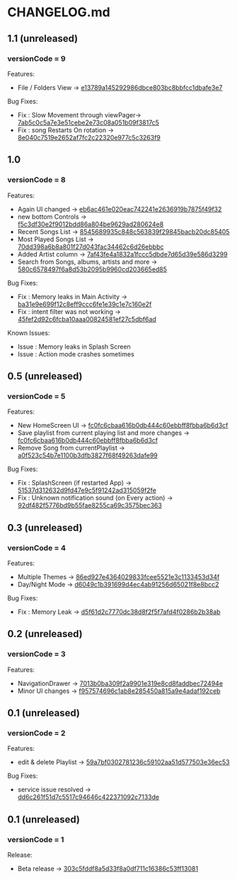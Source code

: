 # CHANGELOG.md

## 1.1 (unreleased)
### versionCode = 9

Features:

  - File / Folders View -> [e13789a145292986dbce803bc8bbfcc1dbafe3e7](https://github.com/iamSahdeep/Bop/commit/e13789a145292986dbce803bc8bbfcc1dbafe3e7)

Bug Fixes:

  - Fix : Slow Movement through viewPager-> [7ab5c0c5a7e3e51cebe2e73c08a051b09f3817c5](https://github.com/iamSahdeep/Bop/tree/7ab5c0c5a7e3e51cebe2e73c08a051b09f3817c5)
  - Fix : song Restarts On rotation -> [8e040c7519e2652af7fc2c22320e977c5c3263f9](https://github.com/iamSahdeep/Bop/tree/8e040c7519e2652af7fc2c22320e977c5c3263f9)

## 1.0
### versionCode = 8

Features:

  - Again UI changed -> [eb6ac461e020eac742241e2636919b7875f49f32](https://github.com/iamSahdeep/Bop/commit/eb6ac461e020eac742241e2636919b7875f49f32)
  - new bottom Controls -> [f5c3df30e2f9012bdd86a804be9629ad280624e8](https://github.com/iamSahdeep/Bop/commit/f5c3df30e2f9012bdd86a804be9629ad280624e8)
  - Recent Songs List  -> [8545689935c848c563839f29845bacb20dc85405](https://github.com/iamSahdeep/Bop/commit/8545689935c848c563839f29845bacb20dc85405)
  - Most Played Songs List  -> [70dd398a6b8a801f27d043fac34462c6d26ebbbc](https://github.com/iamSahdeep/Bop/commit/70dd398a6b8a801f27d043fac34462c6d26ebbbc)
  - Added Artist column  -> [7af43fe4a1832a1fccc5dbde7d65d39e586d3299](https://github.com/iamSahdeep/Bop/commit/7af43fe4a1832a1fccc5dbde7d65d39e586d3299)
  - Search from Songs, albums, artists and more  -> [580c6578497f6a8d53b2095b9960cd203665ed85](https://github.com/iamSahdeep/Bop/commit/580c6578497f6a8d53b2095b9960cd203665ed85)

Bug Fixes:

  - Fix : Memory leaks in Main Activity -> [ba31e9e699f12c8eff9ccc6fe1e39c1e7c160e2f](https://github.com/iamSahdeep/Bop/tree/ba31e9e699f12c8eff9ccc6fe1e39c1e7c160e2f)
  - Fix : intent filter was not working -> [45fef2d92c6fcba10aaa00824581ef27c5dbf6ad](https://github.com/iamSahdeep/Bop/tree/45fef2d92c6fcba10aaa00824581ef27c5dbf6ad)

Known Issues:

  - Issue : Memory leaks in Splash Screen
  - Issue : Action mode crashes sometimes

## 0.5 (unreleased)
### versionCode = 5

Features:

  - New HomeScreen UI -> [fc0fc6cbaa616b0db444c60ebbff8fbba6b6d3cf](https://github.com/iamSahdeep/Bop/commit/fc0fc6cbaa616b0db444c60ebbff8fbba6b6d3cf)
  - Save playlist from current playing list and more changes -> [fc0fc6cbaa616b0db444c60ebbff8fbba6b6d3cf](https://github.com/iamSahdeep/Bop/commit/fc0fc6cbaa616b0db444c60ebbff8fbba6b6d3cf)
  - Remove Song from currentPlaylist  -> [a0f523c54b7e1100b3dfb3827f68f49263dafe99](https://github.com/iamSahdeep/Bop/commit/a0f523c54b7e1100b3dfb3827f68f49263dafe99)

Bug Fixes:

  - Fix : SplashScreen (if restarted App) -> [51537d312632d9fd47e9c5f91242ad315059f2fe](https://github.com/iamSahdeep/Bop/tree/51537d312632d9fd47e9c5f91242ad315059f2fe)
  - Fix : Unknown notification sound (on Every action) -> [92df482f5776bd9b55fae8255ca69c3575bec363](https://github.com/iamSahdeep/Bop/tree/92df482f5776bd9b55fae8255ca69c3575bec363)

## 0.3 (unreleased)
### versionCode = 4
 
Features:

  - Multiple Themes  -> [86ed927e4364029833fcee5521e3c1133453d34f](https://github.com/iamSahdeep/Bop/commit/86ed927e4364029833fcee5521e3c1133453d34f)
  - Day/Night Mode  -> [d6049c1b391699d4ec4ab91256d65021f8e8bcc2](https://github.com/iamSahdeep/Bop/commit/d6049c1b391699d4ec4ab91256d65021f8e8bcc2)

Bug Fixes:

  - Fix : Memory Leak -> [d5f61d2c7770dc38d8f2f5f7afd4f0286b2b38ab](https://github.com/iamSahdeep/Bop/tree/d5f61d2c7770dc38d8f2f5f7afd4f0286b2b38ab)
  
## 0.2 (unreleased)
### versionCode = 3
 
Features:

  - NavigationDrawer  -> [7013b0ba309f2a9901e319e8cd8faddbec72494e](https://github.com/iamSahdeep/Bop/commit/7013b0ba309f2a9901e319e8cd8faddbec72494e)
  - Minor UI changes  -> [f957574696c1ab8e285450a815a9e4adaf192ceb](https://github.com/iamSahdeep/Bop/commit/f957574696c1ab8e285450a815a9e4adaf192ceb)
  
  
## 0.1 (unreleased)
### versionCode = 2
 
Features:

  - edit & delete Playlist  -> [59a7bf0302781236c59102aa51d577503e36ec53](https://github.com/iamSahdeep/Bop/tree/59a7bf0302781236c59102aa51d577503e36ec53)
  
Bug Fixes:

  - service issue resolved -> [dd6c261f51d7c5517c94646c422371092c7133de](https://github.com/iamSahdeep/Bop/tree/dd6c261f51d7c5517c94646c422371092c7133de)


## 0.1 (unreleased)
### versionCode = 1
 
Release:

  - Beta release -> [303c5fddf8a5d33f8a0df711c16386c53ff13081](https://github.com/iamSahdeep/Bop/tree/303c5fddf8a5d33f8a0df711c16386c53ff13081)

